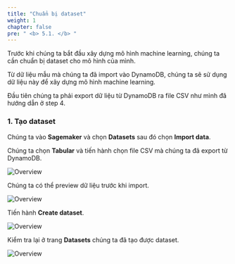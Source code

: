 ```yaml
---
title: "Chuẩn bị dataset"
weight: 1
chapter: false
pre: " <b> 5.1. </b> "
---
```


Trước khi chúng ta bắt đầu xây dựng mô hình machine learning, chúng ta cần chuẩn bị dataset cho mô hình của mình.

Từ dữ liệu mẫu mà chúng ta đã import vào DynamoDB, chúng ta sẽ sử dụng dữ liệu này để xây dựng mô hình machine learning.

Đầu tiên chúng ta phải export dữ liệu từ DynamoDB ra file CSV như mình đã hướng dẫn ở step 4.

### 1. Tạo dataset

Chúng ta vào **Sagemaker** và chọn **Datasets** sau đó chọn **Import data**.

Chúng ta chọn **Tabular** và tiến hành chọn file CSV mà chúng ta đã export từ DynamoDB.

![Overview](/images/66.png)

Chúng ta có thể preview dữ liệu trước khi import.

![Overview](/images/67.png)

Tiến hành **Create dataset**.

![Overview](/images/68.png)

Kiểm tra lại ở trang **Datasets** chúng ta đã tạo được dataset.

![Overview](/images/69.png)